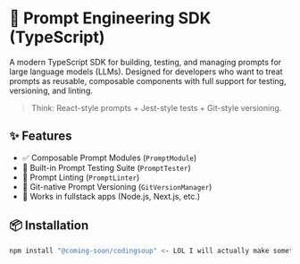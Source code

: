 # 🧠 Prompt Engineering SDK (TypeScript)

A modern TypeScript SDK for building, testing, and managing prompts for large language models (LLMs). Designed for developers who want to treat prompts as reusable, composable components with full support for testing, versioning, and linting.

> Think: React-style prompts + Jest-style tests + Git-style versioning.

## ✨ Features

- ✅ Composable Prompt Modules (`PromptModule`)
- 🧪 Built-in Prompt Testing Suite (`PromptTester`)
- 🧹 Prompt Linting (`PromptLinter`)
- 🔀 Git-native Prompt Versioning (`GitVersionManager`)
- 🔧 Works in fullstack apps (Node.js, Next.js, etc.)

## 📦 Installation

```bash
npm install "@coming-soon/codingsoup" <- LOL I will actually make something later give it a sec
